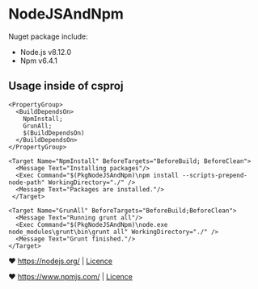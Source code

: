 # NodeJSAndNpm

Nuget package include:
- Node.js v8.12.0
- Npm v6.4.1

## Usage inside of csproj
```
<PropertyGroup>
  <BuildDependsOn>
    NpmInstall;
    GrunAll;
    $(BuildDependsOn)
  </BuildDependsOn>
</PropertyGroup>

<Target Name="NpmInstall" BeforeTargets="BeforeBuild; BeforeClean">
  <Message Text="Installing packages"/>
  <Exec Command="$(PkgNodeJSAndNpm)\npm install --scripts-prepend-node-path" WorkingDirectory="./" />
  <Message Text="Packages are installed."/>
 </Target>
  
<Target Name="GrunAll" BeforeTargets="BeforeBuild;BeforeClean">
  <Message Text="Running grunt all"/>
  <Exec Command="$(PkgNodeJSAndNpm)\node.exe node_modules\grunt\bin\grunt all" WorkingDirectory="./" />
  <Message Text="Grunt finished."/>
</Target>
```

❤️ https://nodejs.org/ | [Licence](https://github.com/nodejs/node/blob/master/LICENSE)

❤️ https://www.npmjs.com/ | [Licence](https://github.com/npm/cli/blob/latest/LICENSE)
